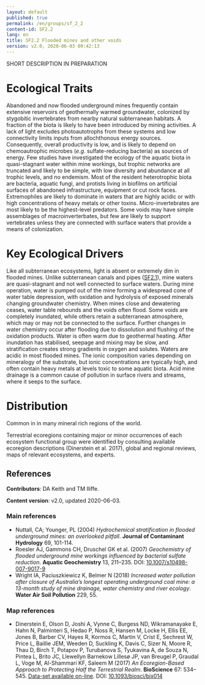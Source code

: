 ```yaml
---
layout: default
published: true
permalink: /en/groups/sf_2_2
content-id: SF2.2
lang: en
title: SF2.2 Flooded mines and other voids
version: v2.0, 2020-06-03 09:42:13
---
```


SHORT DESCRIPTION IN PREPARATION

# Ecological Traits
 
Abandoned and now flooded underground mines frequently contain extensive reservoirs of geothermally warmed groundwater, colonized by stygobitic invertebrates from nearby natural subterranean habitats. A fraction of the biota is likely to have been introduced by mining activities. A lack of light excludes photoautotrophs from these systems and low connectivity limits inputs from allochthonous energy sources. Consequently, overall productivity is low, and is likely to depend on chemoautrophic microbes (<i>e.g.</i> sulfate-reducing bacteria) as sources of energy. Few studies have investigated the ecology of the aquatic biota in quasi-stagnant water within mine workings, but trophic networks are truncated and likely to be simple, with low diversity and abundance at all trophic levels, and no endemism.  Most of the resident heterotrophic biota are bacteria, aquatic fungi, and protists living in biofilms on artificial surfaces of abandoned infrastructure, equipment or cut rock faces. Extremophiles are likely to dominate in waters that are highly acidic or with high concentrations of heavy metals or other toxins. Micro-invertebrates are most likely to be the highest-level predators. Some voids may have simple assemblages of macroinverterbates, but few are likely to support vertebrates unless they are connected with surface waters that provide a means of colonization.
 
# Key Ecological Drivers
 
Like all subterranean ecosystems, light is absent or extremely dim in flooded mines. Unlike subterranean canals and pipes ([SF2.1](/explore/groups/SF2.1)), mine waters are quasi-stagnant and not well connected to surface waters. During mine operation, water is pumped out of the mine forming a widespread cone of water table depression, with oxidation and hydrolysis of exposed minerals changing groundwater chemistry. When mines close and dewatering ceases, water table rebounds and the voids often flood. Some voids are completely inundated, while others retain a subterranean atmosphere, which may or may not be connected to the surface. Further changes in water chemistry occur after flooding due to dissolution and flushing of the oxidation products. Water is often warm due to geothermal heating. After inundation has stabilised, seepage and mixing may be slow, and stratification creates strong gradients in oxygen and solutes. Waters are acidic in most flooded mines. The ionic composition varies depending on mineralogy of the substrate, but ionic concentrations are typically high, and often contain heavy metals at levels toxic to some aquatic biota. Acid mine drainage is a common cause of pollution in surface rivers and streams, where it seeps to the surface. 
 
# Distribution
 
Common in in many mineral rich regions of the world.

Terrestrial ecoregions containing major or minor occurrences of each ecosystem functional group were identified by consulting available ecoregion descriptions (Dinerstein et al. 2017), global and regional reviews, maps of relevant ecosystems, and experts.

## References

**Contributors**: DA Keith and TM Iliffe.

**Content version**: v2.0, updated 2020-06-03.

### Main references
* Nuttall, CA; Younger, PL (2004) *Hydrochemical stratification in flooded underground mines: an overlooked pitfall*. **Journal of Contaminant Hydrology** 69, 101-114.
* Roesler AJ, Gammons CH, Druschel GK et al.  (2007) *Geochemistry of flooded underground mine workings influenced by bacterial sulfate reduction*. **Aquatic Geochemistry** 13, 211–235. DOI: [10.1007/s10498-007-9017-9](http://doi.org/10.1007/s10498-007-9017-9)
* Wright IA, Paciuszkiewicz K, Belmer N (2018) *Increased water pollution after closure of Australia’s longest operating underground coal mine: a 13-month study of mine drainage, water chemistry and river ecology*. **Water Air Soil Pollution** 229, 55.

### Map references
* Dinerstein E, Olson D, Joshi A, Vynne C, Burgess ND, Wikramanayake E, Hahn N, Palminteri S, Hedao P, Noss R, Hansen M, Locke H, Ellis EE, Jones B, Barber CV, Hayes R, Kormos C, Martin V, Crist E, Sechrest W, Price L, Baillie JEM, Weeden D, Suckling K, Davis C, Sizer N, Moore R, Thau D, Birch T, Potapov P, Turubanova S, Tyukavina A, de Souza N, Pintea L, Brito JC, Llewellyn Barnekow Lillesø JP, van Breugel P, Graudal L, Voge M, Al-Shammari KF, Saleem M  (2017) *An Ecoregion-Based Approach to Protecting Half the Terrestrial Realm*. **BioScience** 67: 534–545. [Data-set available on-line](https://ecoregions2017.appspot.com/). DOI: [10.1093/biosci/bix014](http://doi.org/10.1093/biosci/bix014)


